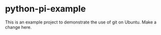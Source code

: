 # python-pi-example
This is an example project to demonstrate the use of git on Ubuntu.
Make a change here.